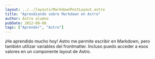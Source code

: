 ```yaml
---
layout: ../../layouts/MarkdownPostLayout.astro
title: "Aprendiendo sobre Markdown en Astro"
author: Astro alumno
pubDate: 2022-08-08
tags: ["Aprender", "Astro"]
---
```

¡He aprendido mucho hoy! Astro me permite escribir en Markdown, pero también utilizar variables del frontmatter. Incluso puedo acceder a esos valores en un componente layout de Astro.